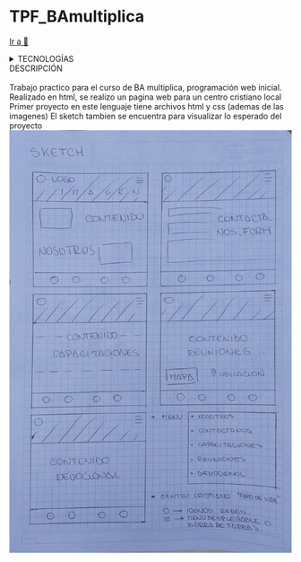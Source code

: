 # TPF_BAmultiplica

<a href="https://abrissonhold.github.io/TPF_BAmultiplica/layout">Ir a 📄 </a>
<br>

<details>
<summary>TECNOLOGÍAS</summary> <br>
- HTML5 <br>
- CSS3 <br>
- JavaScript <br>
- Bootstrap 5.3.2 <br>
- Git/Github
</details>
<summary>DESCRIPCIÓN </summary> <br>
Trabajo practico para el curso de BA multiplica, programación web inicial.
Realizado en html, se realizo un pagina web para un centro cristiano local
Primer proyecto en este lenguaje tiene archivos html y css (ademas de las imagenes)
El sketch tambien se encuentra para visualizar lo esperado del proyecto
<br>
<img src= "images/SKETCH.jpeg">
